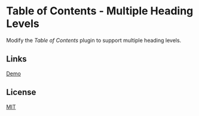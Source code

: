 # Table of Contents - Multiple Heading Levels

Modify the *Table of Contents* plugin to support multiple heading levels.

## Links

[Demo](https://meterrill.github.io/vanilla-js-academy-extra-credit/06-table-of-contents-multiple-heading-levels/)

## License
[MIT](https://choosealicense.com/licenses/mit/)